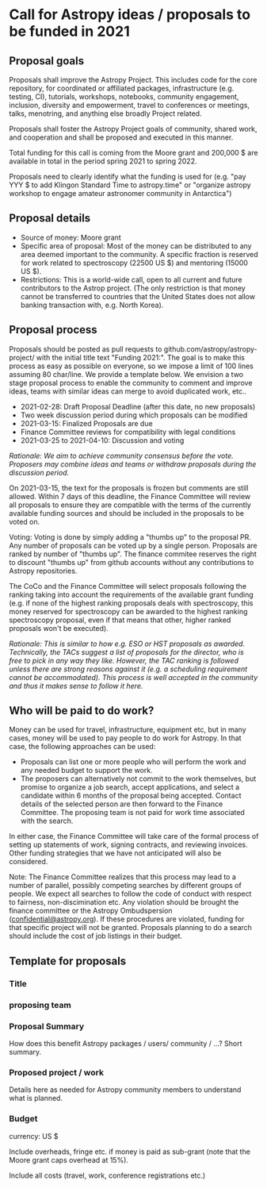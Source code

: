 # Call for Astropy ideas / proposals to be funded in 2021

## Proposal goals
Proposals shall improve the Astropy Project. This includes code for the core repository, for coordinated or affiliated packages, infrastructure (e.g. testing, CI), tutorials, workshops, notebooks, community engagement, inclusion, diversity and empowerment, travel to conferences or meetings, talks, menotring, and anything else broadly Project related.

Proposals shall foster the Astropy Project goals of community, shared work, and cooperation and shall be proposed and executed in this manner.

Total funding for this call is coming from the Moore grant and 200,000 $ are available in total in the period spring 2021 to spring 2022.

Proposals need to clearly identify what the funding is used for (e.g. "pay YYY $ to add Klingon Standard Time to astropy.time" or "organize astropy workshop to engage amateur astronomer community in Antarctica")

## Proposal details

- Source of money: Moore grant
- Specific area of proposal: Most of the money can be distributed to any area deemed important to the community. A specific fraction is reserved for work related to spectroscopy (22500 US $) and mentoring (15000 US $).
- Restrictions: This is a world-wide call, open to all current and future contributors to the Astrop project. (The only restriction is that money cannot be transferred to countries that the United States does not allow banking transaction with, e.g. North Korea).

## Proposal process
Proposals should be posted as pull requests to github.com/astropy/astropy-project/ with the initial title text "Funding 2021:".
The goal is to make this process as easy as possible on everyone, so we impose a limit of 100 lines assuming 80 char/line. We provide a template below.
We envision a two stage proposal process to enable the community to comment and improve ideas, teams with similar ideas can merge to avoid duplicated work, etc..

- 2021-02-28: Draft Proposal Deadline (after this date, no new proposals)
- Two week discussion period during which proposals can be modified
- 2021-03-15: Finalized Proposals are due
- Finance Committee reviews for compatibility with legal conditions
- 2021-03-25 to 2021-04-10: Discussion and voting

*Rationale: We aim to achieve community consensus before the vote. Proposers may combine ideas and teams or withdraw proposals during the discussion period.*

On 2021-03-15, the text for the proposals is frozen but comments are still allowed. Within 7 days of this deadline, the Finance Committee will review all proposals to ensure they are compatible with the terms of the currently available funding sources and should be included in the proposals to be voted on.

Voting: Voting is done by simply adding a "thumbs up" to the proposal PR. Any number of proposals can be voted up by a single person. Proposals are ranked by number of "thumbs up". The finance commitee reserves the right to discount "thumbs up" from github accounts without any contributions to Astropy repositories.

The CoCo and the Finance Committee will select proposals following the ranking taking into account the requirements of the available grant funding (e.g. if none of the highest ranking proposals deals with spectroscopy, this money reserved for spectroscopy can be awarded to the highest ranking spectroscopy proposal, even if that means that other, higher ranked proposals won't be executed).

*Rationale: This is similar to how e.g. ESO or HST proposals as awarded. Technically, the TACs suggest a list of proposals for the director, who is free to pick in any way they like. However, the TAC ranking is followed unless there are strong reasons against it (e.g. a scheduling requirement cannot be accommodated). This process is well accepted in the community and thus it makes sense to follow it here.*

## Who will be paid to do work?
Money can be used for travel, infrastructure, equipment etc, but in many cases, money will be used to pay people to do work for Astropy. In that case, the following approaches can be used:

- Proposals can list one or more people who will perform the work and any needed budget to support the work.
- The proposers can alternatively not commit to the work themselves, but promise to organize a job search, accept applications, and select a candidate within 6 months of the proposal being accepted. Contact details of the selected person are then forward to the Finance Committee. The proposing team is not paid for work time associated with the search.

In either case, the Finance Committee will take care of the formal process of setting up statements of work, signing contracts, and reviewing invoices. Other funding strategies that we have not anticipated will also be considered.

Note: The Finance Committee realizes that this process may lead to a number of parallel, possibly competing searches by different groups of people. We expect all searches to follow the code of conduct with respect to fairness, non-discimination etc. Any violation should be brought the finance committee or the Astropy Ombudspersion (confidential@astropy.org). If these procedures are violated, funding for that specific project will not be granted. Proposals planning to do a search should include the cost of job listings in their budget.


## Template for proposals

### Title

### proposing team

### Proposal Summary
How does this benefit Astropy packages / users/ community / ...? Short summary.

### Proposed project / work
Details here as needed for Astropy community members to understand what is planned.

### Budget
currency: US $

Include overheads, fringe etc. if money is paid as sub-grant (note that the Moore grant caps overhead at 15%).

Include all costs (travel, work, conference registrations etc.)
